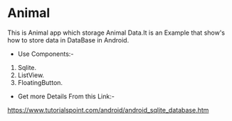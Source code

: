 # Animal

This is Animal app which storage Animal Data.It is an Example that show's how to store data in DataBase in Android.

* Use Components:-
1) Sqlite.
2) ListView.
3) FloatingButton.

* Get more Details From this Link:- 

https://www.tutorialspoint.com/android/android_sqlite_database.htm

